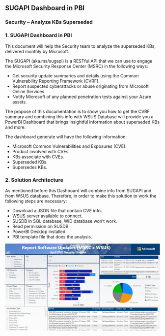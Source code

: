 ## SUGAPI Dashboard in PBI

### Security – Analyze KBs Superseded

### 1.	SUGAPI Dashboard in PBI

This document will help the Security team to analyze the superseded KBs, delivered monthly by Microsoft.

The SUGAPI (aka.ms/sugapi) is a RESTful API that we can use to engage the Microsoft Security Response Center (MSRC) in the following ways: 
- Get security update summaries and details using the Common Vulnerability Reporting Framework (CVRF).
- Report suspected cyberattacks or abuse originating from Microsoft Online Services.
- Notify Microsoft of any planned penetration tests against your Azure assets.

The propose of this documentation is to show you how to get the CVRF summary and combining this info with WSUS Database will provide you a PowerBI Dashboard that brings insightful information about superseded KBs and more. 

The dashboard generate will have the following information:
- Microsoft Common Vulnerabilities and Exposures (CVE).
- Product involved with CVEs.
- KBs associate with CVEs.
- Superseded KBs.
- Supersedes KBs.

### 2.	Solution Architecture

As mentioned before this Dashboard will combine info from SUGAPI and from WSUS database. Therefore, in order to make this solution to work the following steps are necessary:
- Download a JSON file that contain CVE info.
- WSUS server available to connect.
- SUSDB in SQL database, WID database won’t work.
- Read permission on SUSDB
- PowerBI Desktop installed.
- PBI template file that does the analysis.

![OverviewImage](/install/images/OverviewImage.png)
